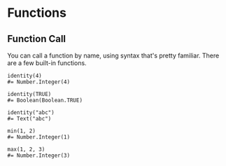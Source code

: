 Functions
=========


Function Call
-------------

You can call a function by name, using syntax that's pretty familiar.
There are a few built-in functions.

~~~ stone
identity(4)
#= Number.Integer(4)
~~~

~~~ stone
identity(TRUE)
#= Boolean(Boolean.TRUE)
~~~

~~~ stone
identity("abc")
#= Text("abc")
~~~

~~~ stone
min(1, 2)
#= Number.Integer(1)
~~~

~~~ stone
max(1, 2, 3)
#= Number.Integer(3)
~~~
